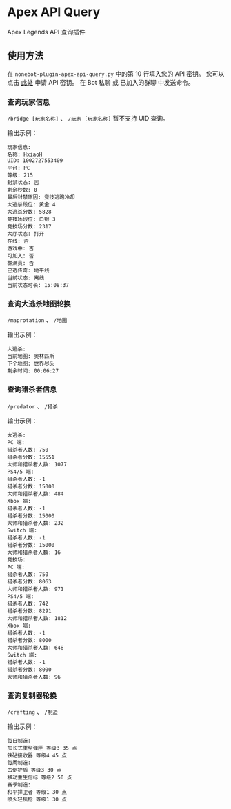 # Apex API Query
Apex Legends API 查询插件

## 使用方法
在 `nonebot-plugin-apex-api-query.py` 中的第 10 行填入您的 API 密钥。
您可以点击 [此处](https://portal.apexlegendsapi.com/) 申请 API 密钥。
在 Bot 私聊 或 已加入的群聊 中发送命令。

### 查询玩家信息
`/bridge [玩家名称]` 、 `/玩家 [玩家名称]`
暂不支持 UID 查询。

输出示例：
```text
玩家信息: 
名称: HxiaoH 
UID: 1002727553409 
平台: PC 
等级: 215 
封禁状态: 否 
剩余秒数: 0 
最后封禁原因: 竞技逃跑冷却
大逃杀段位: 黄金 4 
大逃杀分数: 5828 
竞技场段位: 白银 3 
竞技场分数: 2317 
大厅状态: 打开 
在线: 否 
游戏中: 否 
可加入: 否 
群满员: 否 
已选传奇: 地平线 
当前状态: 离线 
当前状态时长: 15:08:37 
```

### 查询大逃杀地图轮换
`/maprotation` 、 `/地图`

输出示例：
```text
大逃杀: 
当前地图: 奥林匹斯 
下个地图: 世界尽头 
剩余时间: 00:06:27 
```

### 查询猎杀者信息
`/predator` 、 `/猎杀`

输出示例：
```text
大逃杀: 
PC 端: 
猎杀者人数: 750 
猎杀者分数: 15551 
大师和猎杀者人数: 1077 
PS4/5 端: 
猎杀者人数: -1 
猎杀者分数: 15000 
大师和猎杀者人数: 484 
Xbox 端: 
猎杀者人数: -1 
猎杀者分数: 15000 
大师和猎杀者人数: 232 
Switch 端: 
猎杀者人数: -1 
猎杀者分数: 15000 
大师和猎杀者人数: 16 
竞技场: 
PC 端: 
猎杀者人数: 750 
猎杀者分数: 8063 
大师和猎杀者人数: 971 
PS4/5 端: 
猎杀者人数: 742 
猎杀者分数: 8291 
大师和猎杀者人数: 1812 
Xbox 端: 
猎杀者人数: -1 
猎杀者分数: 8000 
大师和猎杀者人数: 648 
Switch 端: 
猎杀者人数: -1 
猎杀者分数: 8000 
大师和猎杀者人数: 96 
```

### 查询复制器轮换
`/crafting` 、 `/制造`

输出示例：
```text
每日制造: 
加长式重型弹匣 等级3 35 点 
铁砧接收器 等级4 45 点
每周制造: 
击倒护盾 等级3 30 点
移动重生信标 等级2 50 点
赛季制造: 
和平捍卫者 等级1 30 点
喷火轻机枪 等级1 30 点
```